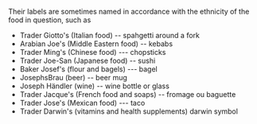 Their labels are sometimes named in accordance with the ethnicity of the food in question, such as 

* Trader Giotto's (Italian food) -- spahgetti around a fork  
* Arabian Joe's (Middle Eastern food) -- kebabs
* Trader Ming's (Chinese food) --- chopsticks 
* Trader Joe-San (Japanese food) -- sushi 
* Baker Josef's (flour and bagels) ---  bagel  
* JosephsBrau (beer) -- beer mug	
* Joseph Händler (wine) -- wine bottle or glass
* Trader Jacque's (French food and soaps) -- fromage ou baguette 
* Trader Jose's (Mexican food) ---  taco 
* Trader Darwin's (vitamins and health supplements) darwin symbol